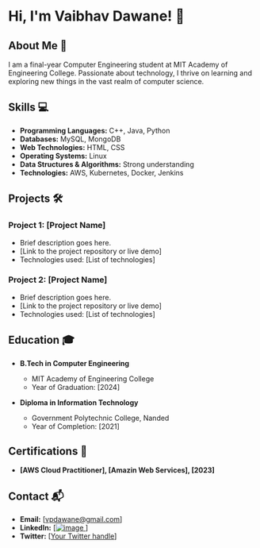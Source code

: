 # Hi, I'm Vaibhav Dawane! 👋

## About Me 🚀
I am a final-year Computer Engineering student at MIT Academy of Engineering College. Passionate about technology, I thrive on learning and exploring new things in the vast realm of computer science.

## Skills 💻
- **Programming Languages:** C++, Java, Python
- **Databases:** MySQL, MongoDB
- **Web Technologies:** HTML, CSS
- **Operating Systems:** Linux
- **Data Structures & Algorithms:** Strong understanding
- **Technologies:** AWS, Kubernetes, Docker, Jenkins

## Projects 🛠️
### Project 1: [Project Name]
- Brief description goes here.
- [Link to the project repository or live demo]
- Technologies used: [List of technologies]

### Project 2: [Project Name]
- Brief description goes here.
- [Link to the project repository or live demo]
- Technologies used: [List of technologies]

## Education 🎓
- **B.Tech in Computer Engineering**
  - MIT Academy of Engineering College
  - Year of Graduation: [2024]

- **Diploma in Information Technology**
  - Government Polytechnic College, Nanded
  - Year of Completion: [2021]

## Certifications 🏅
- **[AWS Cloud Practitioner], [Amazin Web Services], [2023]**

## Contact 📬
- **Email:** [vpdawane@gmail.com]
- **LinkedIn:** [[![image](https://github.com/vaibhav-dawane/vaibhav-dawane/assets/137803297/bc6727ae-9c61-44ac-a24d-54f397379a04)
](https://www.linkedin.com/in/vaibhav-dawane-/)]
- **Twitter:** [[Your Twitter handle](https://twitter.com/vaibhav_dawane)]

